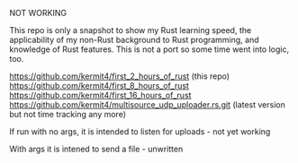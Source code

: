NOT WORKING

This repo is only a snapshot to show my Rust learning speed, the applicability of my non-Rust background to Rust programming, and knowledge of Rust features.  This is not a port so some time went into logic, too.

https://github.com/kermit4/first_2_hours_of_rust      (this repo)
https://github.com/kermit4/first_8_hours_of_rust     
https://github.com/kermit4/first_16_hours_of_rust     
https://github.com/kermit4/multisource_udp_uploader.rs.git (latest version but not time tracking any more)

If run with no args, it is intended to listen for uploads - not yet working

With args it is intened to send a file - unwritten
